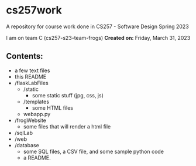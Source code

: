 # cs257work

A repository for course work done in CS257 - Software Design Spring 2023

I am on team C (cs257-s23-team-frogs)
**Created on:** Friday, March 31, 2023

## Contents:
- a few text files
- this README
- /flaskLabFiles
  - /static
    - some static stuff (jpg, css, js)
  - /templates
    - some HTML files
  - webapp.py
- /frogWebsite
  - some files that will render a html file
- /sqlLab
- /web
- /database
   - some SQL files, a CSV file, and some sample python code
   - a README. 
